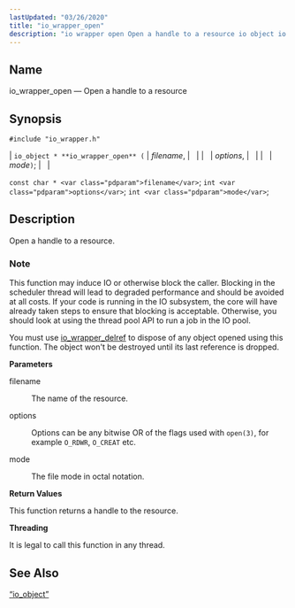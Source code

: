 ```yaml
---
lastUpdated: "03/26/2020"
title: "io_wrapper_open"
description: "io wrapper open Open a handle to a resource io object io wrapper open filename options mode const char filename int options int mode Open a handle to a resource This function may induce IO or otherwise block the caller Blocking in the scheduler thread will lead to degraded performance..."
---
```


<a name="apis.io_wrapper_open"></a> 
## Name

io_wrapper_open — Open a handle to a resource

## Synopsis

`#include "io_wrapper.h"`

| `io_object * **io_wrapper_open** (` | <var class="pdparam">filename</var>, |   |
|   | <var class="pdparam">options</var>, |   |
|   | <var class="pdparam">mode</var>`)`; |   |

`const char * <var class="pdparam">filename</var>`;
`int <var class="pdparam">options</var>`;
`int <var class="pdparam">mode</var>`;<a name="idp53858256"></a> 
## Description

Open a handle to a resource.

### Note

This function may induce IO or otherwise block the caller. Blocking in the scheduler thread will lead to degraded performance and should be avoided at all costs. If your code is running in the IO subsystem, the core will have already taken steps to ensure that blocking is acceptable. Otherwise, you should look at using the thread pool API to run a job in the IO pool.

You must use [io_wrapper_delref](/momentum/3/3-api/apis-io-wrapper-delref) to dispose of any object opened using this function. The object won't be destroyed until its last reference is dropped.

**<a name="idp53862096"></a> Parameters**

<dl class="variablelist">

<dt>filename</dt>

<dd>

The name of the resource.

</dd>

<dt>options</dt>

<dd>

Options can be any bitwise OR of the flags used with `open(3)`, for example `O_RDWR`, `O_CREAT` etc.

</dd>

<dt>mode</dt>

<dd>

The file mode in octal notation.

</dd>

</dl>

**<a name="idp53869920"></a> Return Values**

This function returns a handle to the resource.

**<a name="idp53870864"></a> Threading**

It is legal to call this function in any thread.

<a name="idp53871968"></a> 
## See Also

[“io_object”](/momentum/3/3-api/structs-io-object)